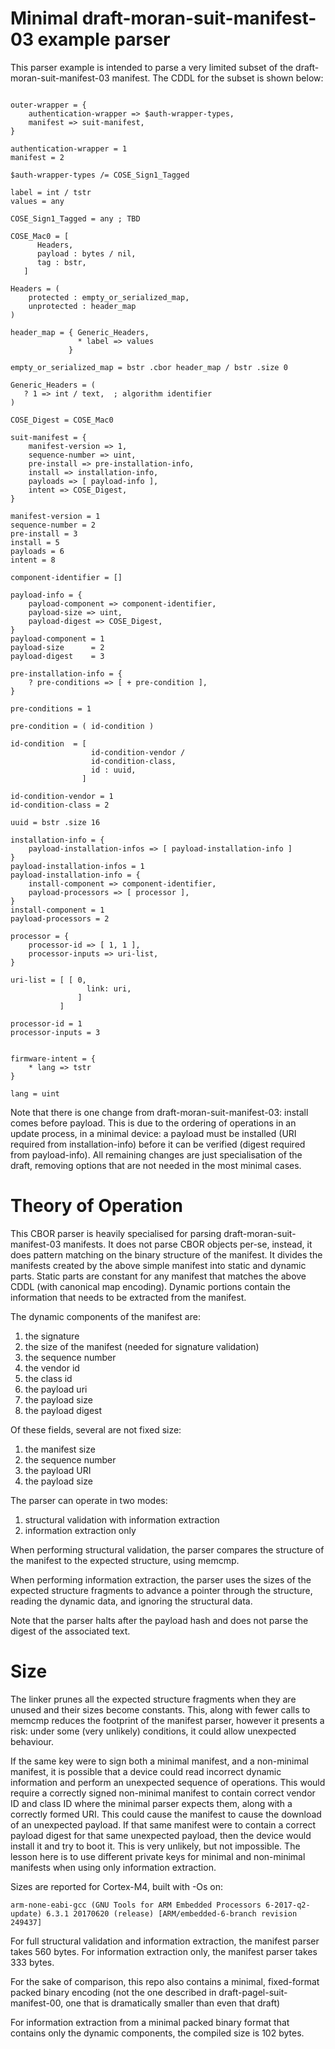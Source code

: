 # Minimal draft-moran-suit-manifest-03 example parser

This parser example is intended to parse a very limited subset of the draft-moran-suit-manifest-03 manifest. The CDDL for the subset is shown below:

```CDDL

outer-wrapper = {
    authentication-wrapper => $auth-wrapper-types,
    manifest => suit-manifest,
}

authentication-wrapper = 1
manifest = 2

$auth-wrapper-types /= COSE_Sign1_Tagged

label = int / tstr
values = any

COSE_Sign1_Tagged = any ; TBD

COSE_Mac0 = [
      Headers,
      payload : bytes / nil,
      tag : bstr,
   ]

Headers = (
    protected : empty_or_serialized_map,
    unprotected : header_map
)

header_map = { Generic_Headers,
               * label => values
             }

empty_or_serialized_map = bstr .cbor header_map / bstr .size 0

Generic_Headers = (
   ? 1 => int / text,  ; algorithm identifier
)

COSE_Digest = COSE_Mac0

suit-manifest = {
    manifest-version => 1,
    sequence-number => uint,
    pre-install => pre-installation-info,
    install => installation-info,
    payloads => [ payload-info ],
    intent => COSE_Digest,
}

manifest-version = 1
sequence-number = 2
pre-install = 3
install = 5
payloads = 6
intent = 8

component-identifier = []

payload-info = {
    payload-component => component-identifier,
    payload-size => uint,
    payload-digest => COSE_Digest,
}
payload-component = 1
payload-size      = 2
payload-digest    = 3

pre-installation-info = {
    ? pre-conditions => [ + pre-condition ],
}

pre-conditions = 1

pre-condition = ( id-condition )

id-condition  = [
                  id-condition-vendor /
                  id-condition-class,
                  id : uuid,
                ]

id-condition-vendor = 1
id-condition-class = 2

uuid = bstr .size 16

installation-info = {
    payload-installation-infos => [ payload-installation-info ]
}
payload-installation-infos = 1
payload-installation-info = {
    install-component => component-identifier,
    payload-processors => [ processor ],
}
install-component = 1
payload-processors = 2

processor = {
    processor-id => [ 1, 1 ],
    processor-inputs => uri-list,
}

uri-list = [ [ 0,
                 link: uri,
               ]
           ]

processor-id = 1
processor-inputs = 3


firmware-intent = {
    * lang => tstr
}

lang = uint
```

Note that there is one change from draft-moran-suit-manifest-03: install comes before payload. This is due to the ordering of operations in an update process, in a minimal device: a payload must be installed (URI required from installation-info) before it can be verified (digest required from payload-info). All remaining changes are just specialisation of the draft, removing options that are not needed in the most minimal cases.

# Theory of Operation
This CBOR parser is heavily specialised for parsing draft-moran-suit-manifest-03 manifests. It does not parse CBOR objects per-se, instead, it does pattern matching on the binary structure of the manifest. It divides the manifests created by the above simple manifest into static and dynamic parts. Static parts are constant for any manifest that matches the above CDDL (with canonical map encoding). Dynamic portions contain the information that needs to be extracted from the manifest.

The dynamic components of the manifest are:

1. the signature
2. the size of the manifest (needed for signature validation)
3. the sequence number
4. the vendor id
5. the class id
6. the payload uri
7. the payload size
8. the payload digest

Of these fields, several are not fixed size:

1. the manifest size
2. the sequence number
3. the payload URI
4. the payload size

The parser can operate in two modes:

1. structural validation with information extraction
2. information extraction only

When performing structural validation, the parser compares the structure of the manifest to the expected structure, using memcmp.

When performing information extraction, the parser uses the sizes of the expected structure fragments to advance a pointer through the structure, reading the dynamic data, and ignoring the structural data.

Note that the parser halts after the payload hash and does not parse the digest of the associated text.

# Size
The linker prunes all the expected structure fragments when they are unused and their sizes become constants. This, along with fewer calls to memcmp reduces the footprint of the manifest parser, however it presents a risk: under some (very unlikely) conditions, it could allow unexpected behaviour.

If the same key were to sign both a minimal manifest, and a non-minimal manifest, it is possible that a device could read incorrect dynamic information and perform an unexpected sequence of operations. This would require a correctly signed non-minimal manifest to contain correct vendor ID and class ID where the minimal parser expects them, along with a correctly formed URI. This could cause the manifest to cause the download of an unexpected payload. If that same manifest were to contain a correct payload digest for that same unexpected payload, then the device would install it and try to boot it. This is very unlikely, but not impossible. The lesson here is to use different private keys for minimal and non-minimal manifests when using only information extraction.

Sizes are reported for Cortex-M4, built with -Os on:

```
arm-none-eabi-gcc (GNU Tools for ARM Embedded Processors 6-2017-q2-update) 6.3.1 20170620 (release) [ARM/embedded-6-branch revision 249437]
```

For full structural validation and information extraction, the manifest parser takes 560 bytes.
For information extraction only, the manifest parser takes 333 bytes.

For the sake of comparison, this repo also contains a minimal, fixed-format packed binary encoding (not the one described in draft-pagel-suit-manifest-00, one that is dramatically smaller than even that draft)

For information extraction from a minimal packed binary format that contains only the dynamic components, the compiled size is 102 bytes.

